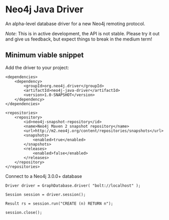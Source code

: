 # Neo4j Java Driver

An alpha-level database driver for a new Neo4j remoting protocol. 

*Note*: This is in active development, the API is not stable. Please try it out and give us feedback, but expect 
things to break in the medium term!

## Minimum viable snippet

Add the driver to your project:

    <dependencies>
        <dependency>
            <groupId>org.neo4j.driver</groupId>
            <artifactId>neo4j-java-driver</artifactId>
            <version>1.0-SNAPSHOT</version>
        </dependency>
    </dependencies>
    
    <repositories>
        <repository>
            <id>neo4j-snapshot-repository</id>
            <name>Neo4j Maven 2 snapshot repository</name>
            <url>http://m2.neo4j.org/content/repositories/snapshots</url>
            <snapshots>
                <enabled>true</enabled>
            </snapshots>
            <releases>
                <enabled>false</enabled>
            </releases>
        </repository>
    </repositories>
    

Connect to a Neo4j 3.0.0+ database

    Driver driver = GraphDatabase.driver( "bolt://localhost" );
    
    Session session = driver.session();
    
    Result rs = session.run("CREATE (n) RETURN n");
    
    session.close();
    
